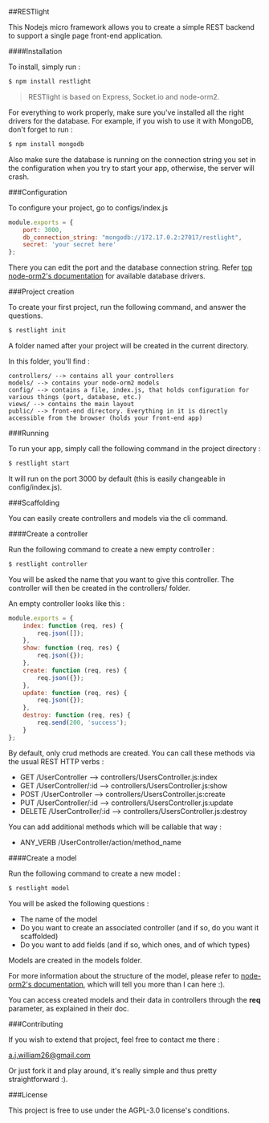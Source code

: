 ##RESTlight

This Nodejs micro framework allows you to create a simple REST backend to support a single page front-end application.

####Installation

To install, simply run :

```sh
$ npm install restlight
```

> RESTlight is based on Express, Socket.io and node-orm2.

For everything to work properly, make sure you've installed all the right drivers for the database.
For example, if you wish to use it with MongoDB, don't forget to run :

```sh
$ npm install mongodb
```

Also make sure the database is running on the connection string you set in the configuration
when you try to start your app, otherwise, the server will crash.

###Configuration

To configure your project, go to configs/index.js

```javascript
module.exports = {
    port: 3000,
    db_connection_string: "mongodb://172.17.0.2:27017/restlight",
    secret: 'your secret here'
};
```

There you can edit the port and the database connection string. Refer [top node-orm2's documentation][1] for available
database drivers.

###Project creation

To create your first project, run the following command, and answer the questions.

```sh
$ restlight init
```

A folder named after your project will be created in the current directory.

In this folder, you'll find :

    controllers/ --> contains all your controllers
    models/ --> contains your node-orm2 models
    config/ --> contains a file, index.js, that holds configuration for various things (port, database, etc.)
    views/ --> contains the main layout
    public/ --> front-end directory. Everything in it is directly accessible from the browser (holds your front-end app)

###Running

To run your app, simply call the following command in the project directory :

```sh
$ restlight start
```

It will run on the port 3000 by default (this is easily changeable in config/index.js).

###Scaffolding

You can easily create controllers and models via the cli command.

####Create a controller

Run the following command to create a new empty controller :

```sh
$ restlight controller
```

You will be asked the name that you want to give this controller. The controller will then be created in the controllers/
folder.

An empty controller looks like this :

```javascript
module.exports = {
    index: function (req, res) {
        req.json([]);
    },
    show: function (req, res) {
        req.json({});
    },
    create: function (req, res) {
        req.json({});
    },
    update: function (req, res) {
        req.json({});
    },
    destroy: function (req, res) {
        req.send(200, 'success');
    }
};
```

By default, only crud methods are created. You can call these methods via the usual REST HTTP verbs :

- GET /UserController --> controllers/UsersController.js:index
- GET /UserController/:id --> controllers/UsersController.js:show
- POST /UserController --> controllers/UsersController.js:create
- PUT /UserController/:id --> controllers/UsersController.js:update
- DELETE /UserController/:id --> controllers/UsersController.js:destroy

You can add additional methods which will be callable that way :

- ANY_VERB /UserController/action/method_name


####Create a model

Run the following command to create a new model :

```sh
$ restlight model
```

You will be asked the following questions :

- The name of the model
- Do you want to create an associated controller (and if so, do you want it scaffolded)
- Do you want to add fields (and if so, which ones, and of which types)

Models are created in the models folder.

For more information about the structure of the model, please refer to [node-orm2's documentation][1], which will tell you
more than I can here :).

You can access created models and their data in controllers through the **req** parameter, as explained in their doc.

###Contributing

If you wish to extend that project, feel free to contact me there :

a.j.william26@gmail.com

Or just fork it and play around, it's really simple and thus pretty straightforward :).

###License

This project is free to use under the AGPL-3.0 license's conditions.

[1]:https://github.com/dresende/node-orm2